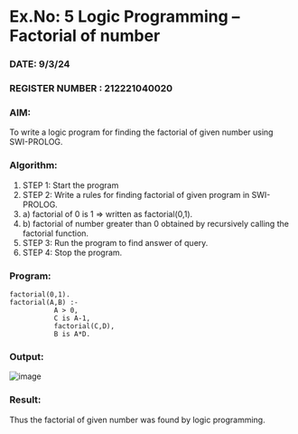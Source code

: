 # Ex.No: 5   Logic Programming – Factorial of number   
### DATE:  9/3/24                                                                          
### REGISTER NUMBER : 212221040020
### AIM: 
To  write  a logic program for finding the factorial of given number using SWI-PROLOG. 
### Algorithm:
1. STEP 1: Start the program
2. STEP 2:  Write a rules for finding factorial of given program in SWI-PROLOG.
3.   a)	factorial of 0 is 1 => written as factorial(0,1).
4.   b)	factorial of number greater than 0 obtained by recursively calling the factorial    function.
5. STEP 3: Run the program  to find answer of  query.
6. STEP 4: Stop the program.

### Program:
```
factorial(0,1).
factorial(A,B) :-  
           A > 0, 
           C is A-1,
           factorial(C,D),
           B is A*D.
```


### Output:
![image](https://github.com/AshikaJubi/AI_Lab_2023-24/assets/129098066/78eeb488-5ea0-4771-ae22-2a35dca3a548)




### Result:
Thus the factorial of given number was found by logic programming. 
